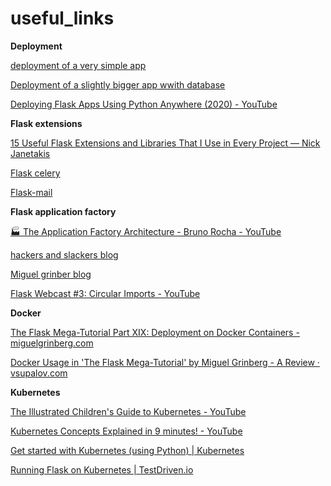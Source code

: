 # useful_links

**Deployment**   

[deployment of a very simple app](https://medium.com/@abhishekori/damn-simple-flask-app-on-heroku-739948512c65) 

[Deployment of a slightly bigger app wwith database](https://medium.com/the-andela-way/deploying-a-python-flask-app-to-heroku-41250bda27d0)  

[Deploying Flask Apps Using Python Anywhere (2020) - YouTube](https://www.youtube.com/watch?v=5jbdkOlf4cY&list=PLssCT4JSGVsc-jOEj6HG282CaeobiC0TJ)


**Flask extensions**     

[15 Useful Flask Extensions and Libraries That I Use in Every Project — Nick Janetakis](https://nickjanetakis.com/blog/15-useful-flask-extensions-and-libraries-that-i-use-in-every-project)

[Flask celery](https://blog.miguelgrinberg.com/post/using-celery-with-flask)

[Flask-mail](https://pythonbasics.org/flask-mail/)


**Flask application factory**  

[🏭 The Application Factory Architecture - Bruno Rocha - YouTube](https://www.youtube.com/watch?v=xNo-eOfZH5Q)

[hackers and slackers blog](https://hackersandslackers.com/flask-application-factory) 

[Miguel grinber blog](https://blog.miguelgrinberg.com/post/the-flask-mega-tutorial-part-xv-a-better-application-structure) 

[Flask Webcast #3: Circular Imports - YouTube](https://www.youtube.com/watch?v=NH-8oLHUyDc&list=PLCuWRxjbgFnOgjL5rynXlnotsDhsi00Xa)


**Docker**  

[The Flask Mega-Tutorial Part XIX: Deployment on Docker Containers - miguelgrinberg.com](https://blog.miguelgrinberg.com/post/the-flask-mega-tutorial-part-xix-deployment-on-docker-containers)

[Docker Usage in 'The Flask Mega-Tutorial' by Miguel Grinberg - A Review · vsupalov.com](https://vsupalov.com/flask-megatutorial-review/)


**Kubernetes**  

[The Illustrated Children's Guide to Kubernetes - YouTube](https://www.youtube.com/watch?v=4ht22ReBjno&list=PLssCT4JSGVsc-jOEj6HG282CaeobiC0TJ&index=2)

[Kubernetes Concepts Explained in 9 minutes! - YouTube](https://www.youtube.com/watch?v=QJ4fODH6DXI&list=PLssCT4JSGVsc-jOEj6HG282CaeobiC0TJ&index=3)

[Get started with Kubernetes (using Python) | Kubernetes](https://kubernetes.io/blog/2019/07/23/get-started-with-kubernetes-using-python/) 

[Running Flask on Kubernetes | TestDriven.io](https://testdriven.io/blog/running-flask-on-kubernetes/)
